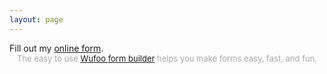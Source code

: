 ```yaml
---
layout: page
---
```


<div id="wufoo-m1etr83o0x8r2qg">
Fill out my <a href="https://cureffi.wufoo.com/forms/m1etr83o0x8r2qg">online form</a>.
</div>
<div id="wuf-adv" style="font-family:inherit;font-size: small;color:#a7a7a7;text-align:center;display:block;">The easy to use <a href="http://www.wufoo.com/form-builder/">Wufoo form builder</a> helps you make forms easy, fast, and fun.</div>
<script type="text/javascript">var m1etr83o0x8r2qg;(function(d, t) {
var s = d.createElement(t), options = {
'userName':'cureffi',
'formHash':'m1etr83o0x8r2qg',
'autoResize':true,
'height':'557',
'async':true,
'host':'wufoo.com',
'header':'show',
'ssl':true};
s.src = ('https:' == d.location.protocol ? 'https://' : 'http://') + 'www.wufoo.com/scripts/embed/form.js';
s.onload = s.onreadystatechange = function() {
var rs = this.readyState; if (rs) if (rs != 'complete') if (rs != 'loaded') return;
try { m1etr83o0x8r2qg = new WufooForm();m1etr83o0x8r2qg.initialize(options);m1etr83o0x8r2qg.display(); } catch (e) {}};
var scr = d.getElementsByTagName(t)[0], par = scr.parentNode; par.insertBefore(s, scr);
})(document, 'script');</script>
